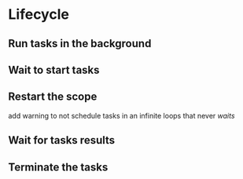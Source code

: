 # Lifecycle

## Run tasks in the background

## Wait to start tasks

## Restart the scope

add warning to not schedule tasks in an infinite loops that never _waits_

## Wait for tasks results

## Terminate the tasks
